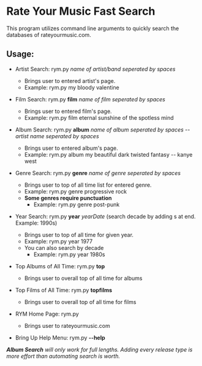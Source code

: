 # Rate Your Music Fast Search
This program utilizes command line arguments to quickly search the databases of rateyourmusic.com.

## Usage:
  * Artist Search: rym.py *name of artist/band seperated by spaces*
    * Brings user to entered artist's page.
    * Example: rym.py my bloody valentine  
* Film Search: rym.py **film** *name of film seperated by spaces*
  * Brings user to entered film's page.
  * Example: rym.py film eternal sunshine of the spotless mind
* Album Search: rym.py **album** *name of album seperated by spaces -- artist name seperated by spaces*
  * Brings user to entered album's page.
  * Example: rym.py album my beautiful dark twisted fantasy -- kanye west
  
* Genre Search: rym.py **genre** *name of genre seperated by spaces*
  * Brings user to top of all time list for entered genre.
  * Example: rym.py genre progressive rock
  * **Some genres require punctuation**
     * Example: rym.py genre post-punk
     
* Year Search: rym.py **year** *yearDate* (search decade by adding s at end. Example: 1990s)
  * Brings user to top of all time for given year.
  * Example: rym.py year 1977
  * You can also search by decade
     * Example: rym.py year 1980s 
     
* Top Albums of All Time: rym.py **top**
  * Brings user to overall top of all time for albums
  
* Top Films of All Time: rym.py **topfilms**
  * Brings user to overall top of all time for films
  
* RYM Home Page: rym.py
  * Brings user to rateyourmusic.com
  
* Bring Up Help Menu: rym.py **--help**

_**Album Search** will only work for full lengths. Adding every release type is more effort than automating search is worth._

